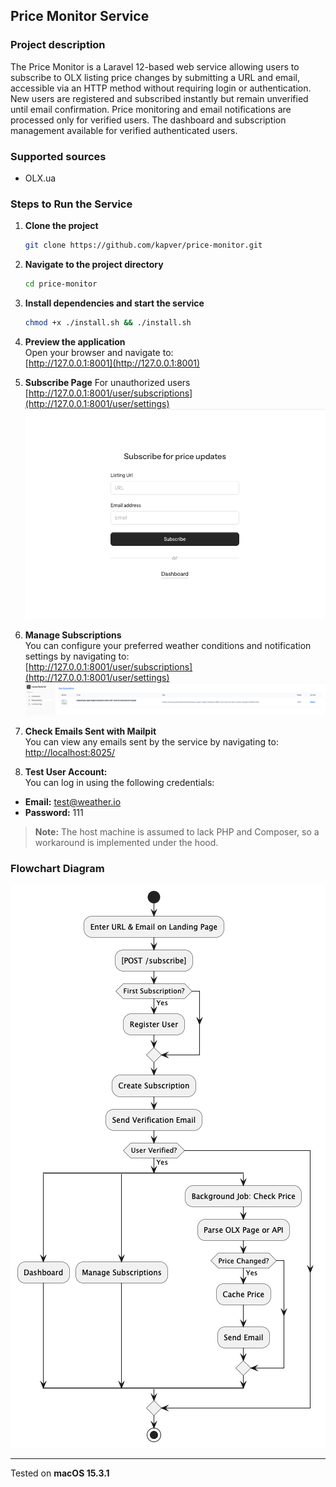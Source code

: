 ## Price Monitor Service

### Project description

The Price Monitor is a Laravel 12-based web service allowing users to subscribe to OLX listing price changes by submitting a URL and email, accessible via an HTTP method without requiring login or authentication. 
New users are registered and subscribed instantly but remain unverified until email confirmation. Price monitoring and email notifications are processed only for verified users. 
The dashboard and subscription management available for verified authenticated users.

### Supported sources
 - OLX.ua

### Steps to Run the Service

1. **Clone the project**
   ```bash
   git clone https://github.com/kapver/price-monitor.git
   ```

2. **Navigate to the project directory**
   ```bash
   cd price-monitor
   ```

3. **Install dependencies and start the service**
   ```bash
   chmod +x ./install.sh && ./install.sh
   ```

4. **Preview the application**  
   Open your browser and navigate to:  
   [http://127.0.0.1:8001](http://127.0.0.1:8001)


5. **Subscribe Page**
   For unauthorized users
   [http://127.0.0.1:8001/user/subscriptions](http://127.0.0.1:8001/user/settings)
   ![Settings Screenshot](public/images/subscribe-landing.png)


5. **Manage Subscriptions**  
   You can configure your preferred weather conditions and notification settings by navigating to:  
   [http://127.0.0.1:8001/user/subscriptions](http://127.0.0.1:8001/user/settings)
   ![Settings Screenshot](public/images/subscriptions.png)


6. **Check Emails Sent with Mailpit**  
   You can view any emails sent by the service by navigating to:  
   [http://localhost:8025/](http://localhost:8025/)


7. **Test User Account:**  
You can log in using the following credentials:

- **Email:** test@weather.io
- **Password:** 111

> **Note:** The host machine is assumed to lack PHP and Composer, so a workaround is implemented under the hood.

### Flowchart Diagram

![Settings Screenshot](public/images/diagram.png)

---

Tested on **macOS 15.3.1**